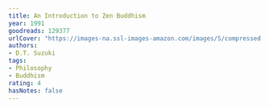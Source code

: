 ```yaml
---
title: An Introduction to Zen Buddhism
year: 1991
goodreads: 129377
urlCover: "https://images-na.ssl-images-amazon.com/images/S/compressed.photo.goodreads.com/books/1347365650i/129377.jpg"
authors:
- D.T. Suzuki
tags:
- Philosophy
- Buddhism
rating: 4
hasNotes: false
---
```

